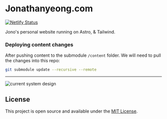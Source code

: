 # Jonathanyeong.com

[![Netlify Status](https://api.netlify.com/api/v1/badges/02bff8b6-f2e0-4381-8c89-14d098aba258/deploy-status)](https://app.netlify.com/sites/brilliant-moonbeam-1e2ea1/deploys)

Jono's personal website running on Astro, & Tailwind.

### Deploying content changes

After pushing content to the submodule `/content` folder. We will need to pull the changes into this repo:

```bash
git submodule update --recursive --remote
```

---

![current system design](https://github.com/jonathanyeong/personal-website/assets/3861088/55838772-f679-413d-ab1e-453bbc5c3f14)

## License

This project is open source and available under the [MIT License](LICENSE).
